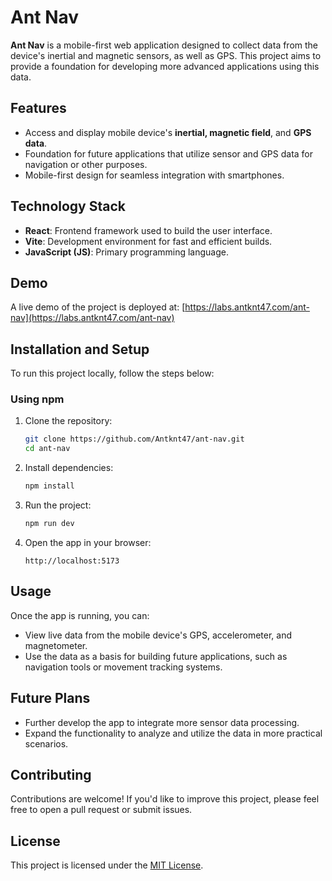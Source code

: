 # Ant Nav

**Ant Nav** is a mobile-first web application designed to collect data from the device's inertial and magnetic sensors, as well as GPS. This project aims to provide a foundation for developing more advanced applications using this data.

## Features
- Access and display mobile device's **inertial, magnetic field**, and **GPS data**.
- Foundation for future applications that utilize sensor and GPS data for navigation or other purposes.
- Mobile-first design for seamless integration with smartphones.

## Technology Stack
- **React**: Frontend framework used to build the user interface.
- **Vite**: Development environment for fast and efficient builds.
- **JavaScript (JS)**: Primary programming language.

## Demo
A live demo of the project is deployed at:
[https://labs.antknt47.com/ant-nav](https://labs.antknt47.com/ant-nav)

## Installation and Setup
To run this project locally, follow the steps below:

### Using npm
1. Clone the repository:
   ```bash
   git clone https://github.com/Antknt47/ant-nav.git
   cd ant-nav
   ```
2. Install dependencies:
   ```bash
   npm install
   ```
3. Run the project:
   ```bash
   npm run dev
   ```
4. Open the app in your browser:
   ```
   http://localhost:5173
   ```

## Usage
Once the app is running, you can:
- View live data from the mobile device's GPS, accelerometer, and magnetometer.
- Use the data as a basis for building future applications, such as navigation tools or movement tracking systems.

## Future Plans
- Further develop the app to integrate more sensor data processing.
- Expand the functionality to analyze and utilize the data in more practical scenarios.

## Contributing
Contributions are welcome! If you'd like to improve this project, please feel free to open a pull request or submit issues.

## License
This project is licensed under the [MIT License](LICENSE).
